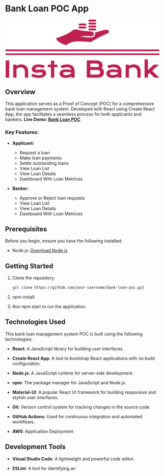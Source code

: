 # Bank Loan POC App

![App Logo](public/logo-no-background.png)



## Overview

This application serves as a Proof of Concept (POC) for a comprehensive bank loan management system. Developed with React using Create React App, the app facilitates a seamless process for both applicants and bankers. 
**Live Demo: [Bank Loan POC](http://13.210.248.247:3000)**

### Key Features:

- **Applicant:**
  - Request a loan
  - Make loan payments
  - Settle outstanding loans
  - View Loan List
  - View Loan Details
  - Dashboard With Loan Metrices

- **Banker:**
  - Approve or Reject loan requests
  - View Loan List
  - View Loan Details
  - Dashboard With Loan Metrices
    
## Prerequisites

Before you begin, ensure you have the following installed:

- Node.js: [Download Node.js](https://nodejs.org/)

## Getting Started

1. Clone the repository:

   ```bash
   git clone https://github.com/your-username/bank-loan-poc.git
2. npm install
3. Run npm start to run the application.
   
## Technologies Used

This bank loan management system POC is built using the following technologies:

- **React**: A JavaScript library for building user interfaces.

- **Create React App**: A tool to bootstrap React applications with no build configuration.

- **Node.js**: A JavaScript runtime for server-side development.

- **npm**: The package manager for JavaScript and Node.js.

- **Material-UI**: A popular React UI framework for building responsive and stylish user interfaces.

- **Git**: Version control system for tracking changes in the source code.

- **GitHub Actions**: Used for continuous integration and automated workflows.

- **AWS**: Application Deployment

## Development Tools

- **Visual Studio Code**: A lightweight and powerful code editor.

- **ESLint**: A tool for identifying an
